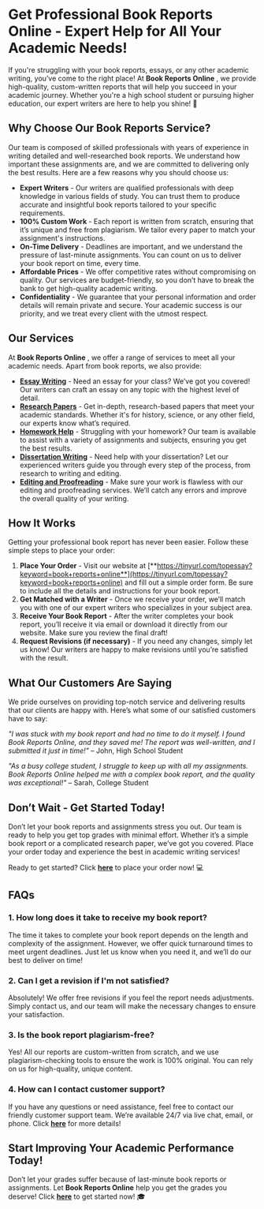 # Get Professional Book Reports Online - Expert Help for All Your Academic Needs!

If you're struggling with your book reports, essays, or any other academic writing, you’ve come to the right place! At **Book Reports Online** , we provide high-quality, custom-written reports that will help you succeed in your academic journey. Whether you're a high school student or pursuing higher education, our expert writers are here to help you shine! 🌟

## Why Choose Our Book Reports Service?

Our team is composed of skilled professionals with years of experience in writing detailed and well-researched book reports. We understand how important these assignments are, and we are committed to delivering only the best results. Here are a few reasons why you should choose us:

- **Expert Writers** - Our writers are qualified professionals with deep knowledge in various fields of study. You can trust them to produce accurate and insightful book reports tailored to your specific requirements.
- **100% Custom Work** - Each report is written from scratch, ensuring that it’s unique and free from plagiarism. We tailor every paper to match your assignment's instructions.
- **On-Time Delivery** - Deadlines are important, and we understand the pressure of last-minute assignments. You can count on us to deliver your book report on time, every time.
- **Affordable Prices** - We offer competitive rates without compromising on quality. Our services are budget-friendly, so you don’t have to break the bank to get high-quality academic writing.
- **Confidentiality** - We guarantee that your personal information and order details will remain private and secure. Your academic success is our priority, and we treat every client with the utmost respect.

## Our Services

At **Book Reports Online** , we offer a range of services to meet all your academic needs. Apart from book reports, we also provide:

- [**Essay Writing**](https://tinyurl.com/topessay?keyword=book+reports+online) - Need an essay for your class? We’ve got you covered! Our writers can craft an essay on any topic with the highest level of detail.
- [**Research Papers**](https://tinyurl.com/topessay?keyword=book+reports+online) - Get in-depth, research-based papers that meet your academic standards. Whether it's for history, science, or any other field, our experts know what’s required.
- [**Homework Help**](https://tinyurl.com/topessay?keyword=book+reports+online) - Struggling with your homework? Our team is available to assist with a variety of assignments and subjects, ensuring you get the best results.
- [**Dissertation Writing**](https://tinyurl.com/topessay?keyword=book+reports+online) - Need help with your dissertation? Let our experienced writers guide you through every step of the process, from research to writing and editing.
- [**Editing and Proofreading**](https://tinyurl.com/topessay?keyword=book+reports+online) - Make sure your work is flawless with our editing and proofreading services. We’ll catch any errors and improve the overall quality of your writing.

## How It Works

Getting your professional book report has never been easier. Follow these simple steps to place your order:

1. **Place Your Order** - Visit our website at [**https://tinyurl.com/topessay?keyword=book+reports+online**](https://tinyurl.com/topessay?keyword=book+reports+online) and fill out a simple order form. Be sure to include all the details and instructions for your book report.
2. **Get Matched with a Writer** - Once we receive your order, we’ll match you with one of our expert writers who specializes in your subject area.
3. **Receive Your Book Report** - After the writer completes your book report, you’ll receive it via email or download it directly from our website. Make sure you review the final draft!
4. **Request Revisions (if necessary)** - If you need any changes, simply let us know! Our writers are happy to make revisions until you’re satisfied with the result.

## What Our Customers Are Saying

We pride ourselves on providing top-notch service and delivering results that our clients are happy with. Here’s what some of our satisfied customers have to say:

_"I was stuck with my book report and had no time to do it myself. I found Book Reports Online, and they saved me! The report was well-written, and I submitted it just in time!"_ – John, High School Student

_"As a busy college student, I struggle to keep up with all my assignments. Book Reports Online helped me with a complex book report, and the quality was exceptional!"_ – Sarah, College Student

## Don’t Wait - Get Started Today!

Don’t let your book reports and assignments stress you out. Our team is ready to help you get top grades with minimal effort. Whether it’s a simple book report or a complicated research paper, we’ve got you covered. Place your order today and experience the best in academic writing services!

Ready to get started? Click [**here**](https://tinyurl.com/topessay?keyword=book+reports+online) to place your order now! 💻

## FAQs

### 1. How long does it take to receive my book report?

The time it takes to complete your book report depends on the length and complexity of the assignment. However, we offer quick turnaround times to meet urgent deadlines. Just let us know when you need it, and we’ll do our best to deliver on time!

### 2. Can I get a revision if I'm not satisfied?

Absolutely! We offer free revisions if you feel the report needs adjustments. Simply contact us, and our team will make the necessary changes to ensure your satisfaction.

### 3. Is the book report plagiarism-free?

Yes! All our reports are custom-written from scratch, and we use plagiarism-checking tools to ensure the work is 100% original. You can rely on us for high-quality, unique content.

### 4. How can I contact customer support?

If you have any questions or need assistance, feel free to contact our friendly customer support team. We’re available 24/7 via live chat, email, or phone. Click [**here**](https://tinyurl.com/topessay?keyword=book+reports+online) for more details!

## Start Improving Your Academic Performance Today!

Don’t let your grades suffer because of last-minute book reports or assignments. Let **Book Reports Online** help you get the grades you deserve! Click [**here**](https://tinyurl.com/topessay?keyword=book+reports+online) to get started now! 🎓
